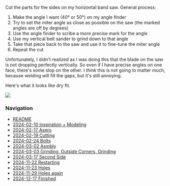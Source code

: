 Cut the parts for the sides on my horizontal band saw. General process:

1. Make the angle I want (40° or 50°) on my angle finder
2. Try to set the miter angle as close as possible on the saw (the marked angles are off by degrees)
3. Use the angle finder to scribe a more precise mark for the angle
4. Use my vertical belt sander to grind down to that angle
5. Take that piece back to the saw and use it to fine-tune the miter angle
6. Repeat the cut

Unfortunately, I didn't realized as I was doing this that the blade on the saw is not dropping perfectly vertically. So even if I have precise angles on one face, there's some slop on the other. I _think_ this is not going to matter much, because welding will fill the gaps, but it's still annoying.

Here's what it looks like dry fit.

![](https://live.staticflickr.com/65535/53568914915_8e392ef969_4k.jpg)


### Navigation
* [README](README.md)
* [2024-02-10 Inspiration + Modeling](2024-02-10%20Inspiration%20+%20Modeling.md)
* [2024-02-17 Asero](2024-02-17%20Asero.md)
* [2024-02-19 Cutting](2024-02-19%20Cutting.md)
* [2024-02-24 Bolts](2024-02-24%20Bolts.md)
* [2024-03-02 Asmbly](2024-03-02%20Asmbly.md)
* [2024-03-03 Grinding, Outside Corners, Grinding](2024-03-03%20Grinding,%20Outside%20Corners,%20Grinding.md)
* [2024-03-17 Second Side](2024-03-17%20Second%20Side.md)
* [2024-11-22 Restarting](2024-11-22%20Restarting.md)
* [2024-11-23 Holes](2024-11-23%20Holes.md)
* [2024-11-29 Holes again](2024-11-29%20Holes%20again.md)
* [2024-12-17 Finished](2024-12-17%20Finished.md)

